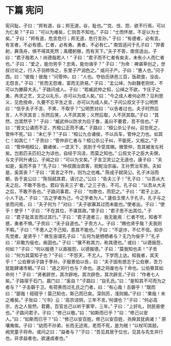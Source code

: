 # 下篇 宪问
宪问耻。子曰：“邦有道，谷；邦无道，谷，耻也。”“克、伐、怨、欲不行焉，可以为仁矣？”子曰：“可以为难矣，仁则吾不知也。”
子曰：“士而怀居，不足以为士矣。”
子曰：“邦有道，危言危行；邦无道，危行言孙。”
子曰：“有德者，必有言。有言者，不必有德。仁者，必有勇。勇者，不必有仁。”
南宫适问于孔子曰：“羿善射，奡荡舟，俱不得其死然；禹稷躬稼，而有天下。”夫子不答，南宫适出。子曰：“君子哉若人！尚德哉若人！”
子曰：“君子而不仁者有矣夫，未有小人而仁者也。”
子曰：“爱之，能勿劳乎？忠焉，能勿诲乎？”
子曰：“为命：裨谌草创之，世叔讨论之，行人子羽修饰之，东里子产润色之。”
或问子产。子曰：“惠人也。”问子西。曰：“彼哉！彼哉！”问管仲。曰：“人也。夺伯氏骈邑三百，饭疏食，没齿，无怨言。”
子曰：“贫而无怨难，富而无骄易。”
子曰：“孟公绰，为赵魏老则优，不可以为滕薛大夫。”
子路问成人。子曰：“若臧武仲之知，公绰之不欲，卞庄子之勇，冉求之艺，文之以礼乐，亦可以为成人矣。”曰：“今之成人者何必然？见利思义，见危授命，久要不忘平生之言，亦可以为成人矣。”
子问公叔文子于公明贾曰：“信乎夫子不言、不笑、不取乎？”公明贾对曰：“以告者过也。夫子时然后言，人不厌其言；乐然后笑，人不厌其笑；义然后取，人不厌其取。”子曰：“其然，岂其然乎？”
子曰：“臧武仲以防求为后于鲁，虽曰不要君，吾不信也。”
子曰：“晋文公谲而不正，齐桓公正而不谲。”
子路曰：“桓公杀公子纠，召忽死之，管仲不死。”曰：“未仁乎？”子曰：“桓公九合诸侯，不以兵车，管仲之力也。如其仁！如其仁！”
子贡曰：“管仲非仁者与？桓公杀公子纠，不能死，又相之。”子曰：“管仲相桓公，霸诸侯，一匡天下，民到于今受其赐。微管仲，吾其被发左衽矣。岂若匹夫匹妇之为谅也，自经于沟渎，而莫之知也。”
公叔文子之臣大夫僎，与文子同升诸公。子闻之曰：“可以为文矣。”
子言卫灵公之无道也，康子曰：“夫如是，奚而不丧？”孔子曰：“仲叔圉治宾客，祝鮀治宗庙，王孙贾治军旅。夫如是，奚其丧？”
子曰：“其言之不怍，则为之也难。”
陈成子弑简公。孔子沐浴而朝，告于哀公曰：“陈恒弑其君，请讨之。”公曰：“告夫三子！”孔子曰：“以吾从大夫之后，不敢不告也。君曰‘告夫三子’者。”之三子告，不可。孔子曰：“以吾从大夫之后，不敢不告也。”
子路问事君。子曰：“勿欺也，而犯之。”
子曰：“君子上达，小人下达。”
子曰：“古之学者为己，今之学者为人。”
蘧伯玉使人于孔子。孔子与之坐而问焉，曰：“夫子何为？”对曰：“夫子欲寡其过而未能也。”使者出。子曰：“使乎！使乎！”
子曰：“不在其位，不谋其政。”曾子曰：“君子思不出其位。”
子曰：“君子耻其言而过其行。”
子曰：“君子道者三，我无能焉：仁者不忧，知者不惑，勇者不惧。”子贡曰：“夫子自道也。”
子贡方人。子曰：“赐也贤乎哉？夫我则不暇。”
子曰：“不患人之不己知，患其不能也。”
子曰：“不逆诈，不亿不信。抑亦先觉者，是贤乎！”
微生亩谓孔子曰：“丘何为是栖栖者与？无乃为佞乎？”孔子曰：“非敢为佞也，疾固也。”
子曰：“骥不称其力，称其德也。”
或曰：“以德报怨，何如？”子曰：“何以报德？以直报怨，以德报德。”
子曰：“莫我知也夫！”子贡曰：“何为其莫知子也？”子曰：“不怨天，不尤人。下学而上达。知我者，其天乎！”
公伯寮诉子路于季孙。子服景伯以告，曰：“夫子固有惑志于公伯寮，吾力犹能肆诸市朝。”子曰：“道之将行也与？命也。道之将废也与？命也。公伯寮其如命何！”
子曰：“贤者辟世，其次辟地，其次辟色，其次辟言。”子曰：“作者七人矣。”
子路宿于石门。晨门曰：“奚自？”子路曰：“自孔氏。”曰：“是知其不可而为之者与？”
子击磬于卫。有荷蒉而过孔氏之门者，曰：“有心哉！击磬乎！”既而曰：“鄙哉！硜硜乎！莫己知也，斯己而已矣。深则厉，浅则揭。”子曰：“果哉！末之难矣。”
子张曰：“《书》云：‘高宗谅阴，三年不言。’何谓也？”子曰：“何必高宗，古之人皆然。君薨，百官总己以听于冢宰，三年。”
子曰：“上好礼，则民易使也。”
子路问君子。子曰：“修己以敬。”曰：“如斯而已乎？”曰：“修己以安人。”曰：“如斯而已乎？”曰：“修己以安百姓。修己以安百姓，尧舜其犹病诸！”
原壤夷俟。子曰：“幼而不孙弟，长而无述焉，老而不死，是为贼！”以杖叩其胫。
阙党童子将命。或问之曰：“益者与？”子曰：“吾见其居于位也，见其与先生并行也。非求益者也，欲速成者也。”
